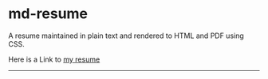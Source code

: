 # md-resume

A resume maintained in plain text and rendered to HTML and PDF using CSS.

Here is a Link to [my resume](https://alexberryhill.github.io/mdresume/)
***

